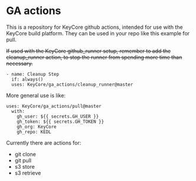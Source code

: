 # GA actions

This is a repository for KeyCore github actions, intended for use with the KeyCore build platform. They can be used in your repo like this example for pull.

~~If used with the KeyCore github_runner setup, remember to add the cleanup_runner action, to stop the runner from spending more time than necessary.~~

```
- name: Cleanup Step 
  if: always() 
  uses: KeyCore/ga_actions/cleanup_runner@master
```

More general use is like:

```
uses: KeyCore/ga_actions/pull@master
  with:
    gh_user: ${{ secrets.GH_USER }}
    gh_token: ${{ secrets.GH_TOKEN }}
    gh_org: KeyCore
    gh_repo: KEDL
```

Currently there are actions for:
- git clone
- git pull
- s3 store
- s3 retrieve
